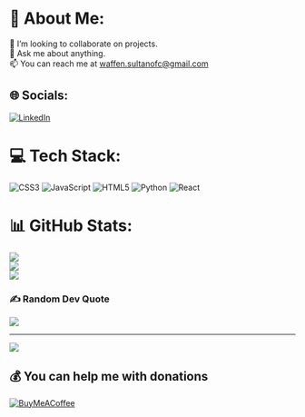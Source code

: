 # 💫 About Me:
🤝 I’m looking to collaborate on projects.<br>💬 Ask me about anything.<br>📫 You can reach me at waffen.sultanofc@gmail.com


## 🌐 Socials:
[![LinkedIn](https://img.shields.io/badge/LinkedIn-%230077B5.svg?logo=linkedin&logoColor=white)](https://linkedin.com/in/wffnsltan) 

# 💻 Tech Stack:
![CSS3](https://img.shields.io/badge/css3-%231572B6.svg?style=for-the-badge&logo=css3&logoColor=white) ![JavaScript](https://img.shields.io/badge/javascript-%23323330.svg?style=for-the-badge&logo=javascript&logoColor=%23F7DF1E) ![HTML5](https://img.shields.io/badge/html5-%23E34F26.svg?style=for-the-badge&logo=html5&logoColor=white) ![Python](https://img.shields.io/badge/python-3670A0?style=for-the-badge&logo=python&logoColor=ffdd54) ![React](https://img.shields.io/badge/react-%2320232a.svg?style=for-the-badge&logo=react&logoColor=%2361DAFB)
# 📊 GitHub Stats:
![](https://github-readme-stats.vercel.app/api?username=Waffenffs&theme=dark&hide_border=false&include_all_commits=false&count_private=false)<br/>
![](https://github-readme-streak-stats.herokuapp.com/?user=Waffenffs&theme=dark&hide_border=false)<br/>
![](https://github-readme-stats.vercel.app/api/top-langs/?username=Waffenffs&theme=dark&hide_border=false&include_all_commits=false&count_private=false&layout=compact)

### ✍️ Random Dev Quote
![](https://quotes-github-readme.vercel.app/api?type=horizontal&theme=radical)

---
[![](https://visitcount.itsvg.in/api?id=Waffenffs&icon=0&color=0)](https://visitcount.itsvg.in)

  ## 💰 You can help me with donations
  [![BuyMeACoffee](https://img.shields.io/badge/Buy%20Me%20a%20Coffee-ffdd00?style=for-the-badge&logo=buy-me-a-coffee&logoColor=black)](https://buymeacoffee.com/waffenffs) 

  
<!-- Proudly created with GPRM ( https://gprm.itsvg.in ) -->
